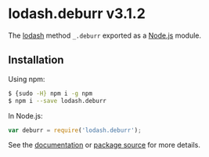 # lodash.deburr v3.1.2

The [lodash](https://lodash.com/) method `_.deburr` exported as a [Node.js](https://nodejs.org/) module.

## Installation

Using npm:
```bash
$ {sudo -H} npm i -g npm
$ npm i --save lodash.deburr
```

In Node.js:
```js
var deburr = require('lodash.deburr');
```

See the [documentation](https://lodash.com/docs#deburr) or [package source](https://github.com/lodash/lodash/blob/3.1.2-npm-packages/lodash.deburr) for more details.
